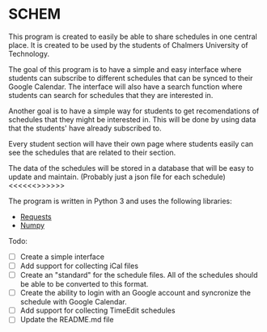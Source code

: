 # SCHEM
This program is created to easily be able to share schedules in one central place. It is created to be used by the students of Chalmers University of Technology.

The goal of this program is to have a simple and easy interface where students can subscribe to different schedules that can be synced to their Google Calendar. The interface will also have a search function where students can search for schedules that they are interested in.

Another goal is to have a simple way for students to get recomendations of schedules that they might be interested in. This will be done by using data that the students' have already subscribed to.

Every student section will have their own page where students easily can see the schedules that are related to their section.

The data of the schedules will be stored in a database that will be easy to update and maintain. (Probably just a json file for each schedule)<<<<<<>>>>>>

The program is written in Python 3 and uses the following libraries:
* [Requests](https://pypi.org/project/requests/)
* [Numpy](https://pypi.org/project/numpy/)

Todo:
- [ ] Create a simple interface
- [ ] Add support for collecting iCal files
- [ ] Create an "standard" for the schedule files. All of the schedules should be able to be converted to this format.
- [ ] Create the ability to login with an Google account and syncronize the schedule with Google Calendar.
- [ ] Add support for collecting TimeEdit schedules
- [ ] Update the README.md file